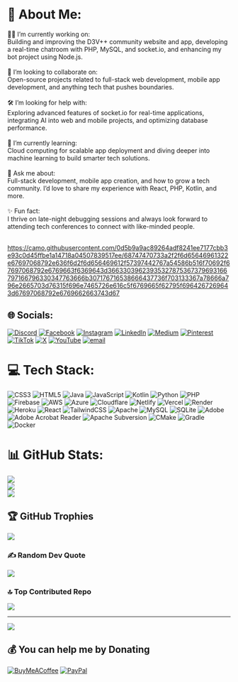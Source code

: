 # 💫 About Me:
👨‍💻 I’m currently working on:<br>Building and improving the D3V++ community website and app, developing a real-time chatroom with PHP, MySQL, and socket.io, and enhancing my bot project using Node.js.<br><br>🤝 I’m looking to collaborate on:<br>Open-source projects related to full-stack web development, mobile app development, and anything tech that pushes boundaries.<br><br>🛠️ I’m looking for help with:<br>Exploring advanced features of socket.io for real-time applications, integrating AI into web and mobile projects, and optimizing database performance.<br><br>🌱 I’m currently learning:<br>Cloud computing for scalable app deployment and diving deeper into machine learning to build smarter tech solutions.<br><br>💬 Ask me about:<br>Full-stack development, mobile app creation, and how to grow a tech community. I’d love to share my experience with React, PHP, Kotlin, and more.<br><br>✨ Fun fact:<br>I thrive on late-night debugging sessions and always look forward to attending tech conferences to connect with like-minded people.<br><br>

https://camo.githubusercontent.com/0d5b9a9ac89264adf8241ee7177cbb3e93c0d45ffbe1a14718a04507839517ee/68747470733a2f2f6d65646961322e67697068792e636f6d2f6d656469612f57397442767a54586b516f70692f67697068792e6769663f6369643d36633039623935327875367379693166797166796330347763666b307176716538666437736f703133367a78666a796e2665703d76315f696e7465726e616c5f6769665f62795f6964267269643d67697068792e6769662663743d67


## 🌐 Socials:
[![Discord](https://img.shields.io/badge/Discord-%237289DA.svg?logo=discord&logoColor=white)](https://discord.gg/samkiel488) [![Facebook](https://img.shields.io/badge/Facebook-%231877F2.svg?logo=Facebook&logoColor=white)](https://facebook.com/samkiel06) [![Instagram](https://img.shields.io/badge/Instagram-%23E4405F.svg?logo=Instagram&logoColor=white)](https://instagram.com/samkiel.dev) [![LinkedIn](https://img.shields.io/badge/LinkedIn-%230077B5.svg?logo=linkedin&logoColor=white)](https://linkedin.com/in/samkiel488) [![Medium](https://img.shields.io/badge/Medium-12100E?logo=medium&logoColor=white)](https://medium.com/@samkiel) [![Pinterest](https://img.shields.io/badge/Pinterest-%23E60023.svg?logo=Pinterest&logoColor=white)](https://pinterest.com/samkiel488) [![TikTok](https://img.shields.io/badge/TikTok-%23000000.svg?logo=TikTok&logoColor=white)](https://tiktok.com/@samkiel488) [![X](https://img.shields.io/badge/X-black.svg?logo=X&logoColor=white)](https://x.com/samkiel_dev) [![YouTube](https://img.shields.io/badge/YouTube-%23FF0000.svg?logo=YouTube&logoColor=white)](https://youtube.com/@samkieldev) [![email](https://img.shields.io/badge/Email-D14836?logo=gmail&logoColor=white)](mailto:samuelezekiel488@gmail.com) 

# 💻 Tech Stack:
![CSS3](https://img.shields.io/badge/css3-%231572B6.svg?style=for-the-badge&logo=css3&logoColor=white) ![HTML5](https://img.shields.io/badge/html5-%23E34F26.svg?style=for-the-badge&logo=html5&logoColor=white) ![Java](https://img.shields.io/badge/java-%23ED8B00.svg?style=for-the-badge&logo=openjdk&logoColor=white) ![JavaScript](https://img.shields.io/badge/javascript-%23323330.svg?style=for-the-badge&logo=javascript&logoColor=%23F7DF1E) ![Kotlin](https://img.shields.io/badge/kotlin-%237F52FF.svg?style=for-the-badge&logo=kotlin&logoColor=white) ![Python](https://img.shields.io/badge/python-3670A0?style=for-the-badge&logo=python&logoColor=ffdd54) ![PHP](https://img.shields.io/badge/php-%23777BB4.svg?style=for-the-badge&logo=php&logoColor=white) ![Firebase](https://img.shields.io/badge/firebase-%23039BE5.svg?style=for-the-badge&logo=firebase) ![AWS](https://img.shields.io/badge/AWS-%23FF9900.svg?style=for-the-badge&logo=amazon-aws&logoColor=white) ![Azure](https://img.shields.io/badge/azure-%230072C6.svg?style=for-the-badge&logo=microsoftazure&logoColor=white) ![Cloudflare](https://img.shields.io/badge/Cloudflare-F38020?style=for-the-badge&logo=Cloudflare&logoColor=white) ![Netlify](https://img.shields.io/badge/netlify-%23000000.svg?style=for-the-badge&logo=netlify&logoColor=#00C7B7) ![Vercel](https://img.shields.io/badge/vercel-%23000000.svg?style=for-the-badge&logo=vercel&logoColor=white) ![Render](https://img.shields.io/badge/Render-%46E3B7.svg?style=for-the-badge&logo=render&logoColor=white) ![Heroku](https://img.shields.io/badge/heroku-%23430098.svg?style=for-the-badge&logo=heroku&logoColor=white) ![React](https://img.shields.io/badge/react-%2320232a.svg?style=for-the-badge&logo=react&logoColor=%2361DAFB) ![TailwindCSS](https://img.shields.io/badge/tailwindcss-%2338B2AC.svg?style=for-the-badge&logo=tailwind-css&logoColor=white) ![Apache](https://img.shields.io/badge/apache-%23D42029.svg?style=for-the-badge&logo=apache&logoColor=white) ![MySQL](https://img.shields.io/badge/mysql-4479A1.svg?style=for-the-badge&logo=mysql&logoColor=white) ![SQLite](https://img.shields.io/badge/sqlite-%2307405e.svg?style=for-the-badge&logo=sqlite&logoColor=white) ![Adobe](https://img.shields.io/badge/adobe-%23FF0000.svg?style=for-the-badge&logo=adobe&logoColor=white) ![Adobe Acrobat Reader](https://img.shields.io/badge/Adobe%20Acrobat%20Reader-EC1C24.svg?style=for-the-badge&logo=Adobe%20Acrobat%20Reader&logoColor=white) ![Apache Subversion](https://img.shields.io/badge/subversion-%23809CC9.svg?style=for-the-badge&logo=subversion&logoColor=white) ![CMake](https://img.shields.io/badge/CMake-%23008FBA.svg?style=for-the-badge&logo=cmake&logoColor=white) ![Gradle](https://img.shields.io/badge/Gradle-02303A.svg?style=for-the-badge&logo=Gradle&logoColor=white) ![Docker](https://img.shields.io/badge/docker-%230db7ed.svg?style=for-the-badge&logo=docker&logoColor=white)
# 📊 GitHub Stats:
![](https://github-readme-stats.vercel.app/api?username=samkiel488&theme=dark&hide_border=false&include_all_commits=true&count_private=true)<br/>
![](https://github-readme-streak-stats.herokuapp.com/?user=samkiel488&theme=dark&hide_border=false)<br/>
![](https://github-readme-stats.vercel.app/api/top-langs/?username=samkiel488&theme=dark&hide_border=false&include_all_commits=true&count_private=true&layout=compact)

## 🏆 GitHub Trophies
![](https://github-profile-trophy.vercel.app/?username=samkiel488&theme=ocean_dark&no-frame=false&no-bg=false&margin-w=4)

### ✍️ Random Dev Quote
![](https://quotes-github-readme.vercel.app/api?type=horizontal&theme=radical)

### 🔝 Top Contributed Repo
![](https://github-contributor-stats.vercel.app/api?username=samkiel488&limit=5&theme=dark&combine_all_yearly_contributions=true)

---
[![](https://visitcount.itsvg.in/api?id=samkiel488&icon=0&color=0)](https://visitcount.itsvg.in)

  ## 💰 You can help me by Donating
  [![BuyMeACoffee](https://img.shields.io/badge/Buy%20Me%20a%20Coffee-ffdd00?style=for-the-badge&logo=buy-me-a-coffee&logoColor=black)](https://buymeacoffee.com/samkiel) [![PayPal](https://img.shields.io/badge/PayPal-00457C?style=for-the-badge&logo=paypal&logoColor=white)](https://paypal.me/samkiel) 

  
<!-- Proudly created with GPRM ( https://gprm.itsvg.in ) -->

